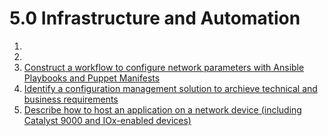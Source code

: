 # 5.0 Infrastructure and Automation

1. [](01_Explain_Considerations_of_Model-driven_Telemetry.md)
2. [](02_Utilize_RESTCONF_to_Configure_a_Network_Device_Inlucding_Interfaces_Static_Routes_and_VLANs_on_IOS-XE.md)
3. [Construct a workflow to configure network parameters with Ansible Playbooks and Puppet Manifests](03_Construct_a_Workflow_to_Configure_Network_Parameters_With_Ansible_and_Puppet.md)
4. [Identify a configuration management solution to archieve technical and business requirements](04_Identify_a_Configuration_Management_Solution_to_Achieve_Technical_and_Business_Requirements.md)
5. [Describe how to host an application on a network device (including Catalyst 9000 and IOx-enabled devices)](05_Describe_How_to_Host_an_Application_on_a_Network_Device.md)
